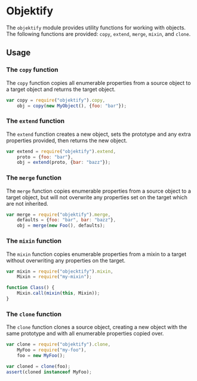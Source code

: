 Objektify
=========
The `objektify` module provides utility functions for working with objects.
The following functions are provided: `copy`, `extend`, `merge`, `mixin`, and
`clone`.

Usage
-----

### The `copy` function
The `copy` function copies all enumerable properties from a source object to a
target object and returns the target object.

```js
var copy = require("objektify").copy,
    obj = copy(new MyObject(), {foo: "bar"});
```

### The `extend` function
The `extend` function creates a new object, sets the prototype and any extra
properties provided, then returns the new object.

```js
var extend = require("objektify").extend,
    proto = {foo: "bar"},
    obj = extend(proto, {bar: "bazz"});
```

### The `merge` function
The `merge` function copies enumerable properties from a source object to a
target object, but will not overwrite any properties set on the target which are
not inherited.

```js
var merge = require("objektify").merge,
    defaults = {foo: "bar", bar: "bazz"},
    obj = merge(new Foo(), defaults);
```

### The `mixin` function
The `mixin` function copies enumerable properties from a mixin to a target
without overwriting any properties on the target.

```js
var mixin = require("objecktify").mixin,
    Mixin = require("my-mixin");

function Class() {
    Mixin.call(mixin(this, Mixin));
}
```

### The `clone` function
The `clone` function clones a source object, creating a new object with the
same prototype and with all enumerable properties copied over.

```js
var clone = require("objektify").clone,
    MyFoo = require("my-foo"),
    foo = new MyFoo();

var cloned = clone(foo);
assert(cloned instanceof MyFoo);

```

